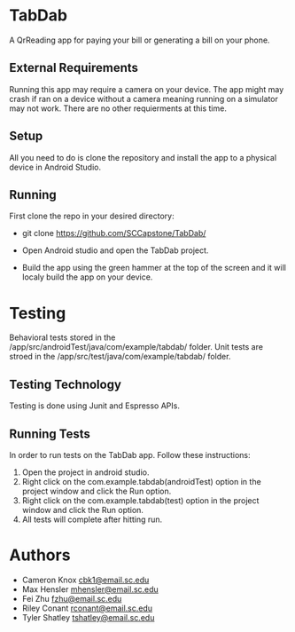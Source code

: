 # TabDab

A QrReading app for paying your bill or generating a bill on your phone.

## External Requirements
Running this app may require a camera on your device. The app might may crash if ran on a device without a camera meaning running on a simulator may not work. There are no other requierments at this time.

## Setup
All you need to do is clone the repository and install the app to a physical device in Android Studio.

## Running
First clone the repo in your desired directory:
 * git clone https://github.com/SCCapstone/TabDab/
 
 * Open Android studio and open the TabDab project.
 
 * Build the app using the green hammer at the top of the screen
   and it will localy build the app on your device.

# Testing
Behavioral tests stored in the /app/src/androidTest/java/com/example/tabdab/ folder.
Unit tests are stroed in the /app/src/test/java/com/example/tabdab/ folder.

## Testing Technology
Testing is done using Junit and Espresso APIs.

## Running Tests
In order to run tests on the TabDab app. Follow these instructions:
1. Open the project in android studio.
2. Right click on the com.example.tabdab(androidTest) option in the project window and click the Run option.
3. Right click on the com.example.tabdab(test) option in the project window and click the Run option.
4. All tests will complete after hitting run.

# Authors
* Cameron Knox cbk1@email.sc.edu
* Max Hensler mhensler@email.sc.edu
* Fei Zhu fzhu@email.sc.edu
* Riley Conant rconant@email.sc.edu
* Tyler Shatley tshatley@email.sc.edu
